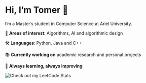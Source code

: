 # Hi, I’m Tomer 👋

I’m a Master’s student in Computer Science at Ariel University. 

  🧠 **Areas of interest**: Algorithms, AI and algorithmic design

  🛠️ **Languages**: Python, Java and C++

  📚 **Currently working on** academic research and personal projects  

  🌱 **Always learning, always improving**


![Check out my LeetCode Stats](https://leetcode-badge-sage.vercel.app/badge/Tomer_Shor?theme=dark&bgColor=282828)
